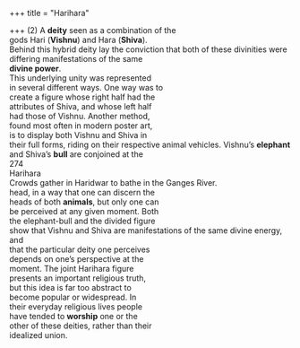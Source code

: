 +++
title = "Harihara"

+++
(2) A **deity** seen as a combination of the  
gods Hari (**Vishnu**) and Hara (**Shiva**).  
Behind this hybrid deity lay the conviction that both of these divinities were  
differing manifestations of the same  
**divine power**.  
This underlying unity was represented  
in several different ways. One way was to  
create a figure whose right half had the  
attributes of Shiva, and whose left half  
had those of Vishnu. Another method,  
found most often in modern poster art,  
is to display both Vishnu and Shiva in  
their full forms, riding on their respective animal vehicles. Vishnu’s **elephant**  
and Shiva’s **bull** are conjoined at the  
274  
Harihara  
Crowds gather in Haridwar to bathe in the Ganges River.  
head, in a way that one can discern the  
heads of both **animals**, but only one can  
be perceived at any given moment. Both  
the elephant-bull and the divided figure  
show that Vishnu and Shiva are manifestations of the same divine energy, and  
that the particular deity one perceives  
depends on one’s perspective at the  
moment. The joint Harihara figure  
presents an important religious truth,  
but this idea is far too abstract to  
become popular or widespread. In  
their everyday religious lives people  
have tended to **worship** one or the  
other of these deities, rather than their  
idealized union.